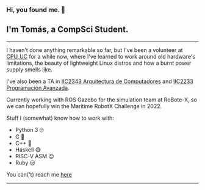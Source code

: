 ### Hi, you found me. 👋
## I'm Tomás, a CompSci Student.
---
I haven't done anything remarkable so far, but I've been a volunteer at [CPU_UC](https://www.instagram.com/cpu_uc/) for a while now, where I've learned to work around old hardware's limitations, the beauty of lightweight Linux distros and how a burnt power supply smells like.

I've also been a TA in [IIC2343 Arquitectura de Computadores](https://github.com/IIC2343) and [IIC2233 Programación Avanzada](https://github.com/IIC2233).

Currently working with ROS Gazebo for the simulation team at RoBote-X, so we can hopefully win the Maritime RobotX Challenge in 2022.

Stuff I (somewhat) know how to work with:

 - Python 3 🙄
 - C 💖
 - C++ 🤖 
 - Haskell 😅
 - RISC-V ASM 😐
 - Ruby 😒

You can('t) reach me [here](https://tocococa.github.io/)

---

